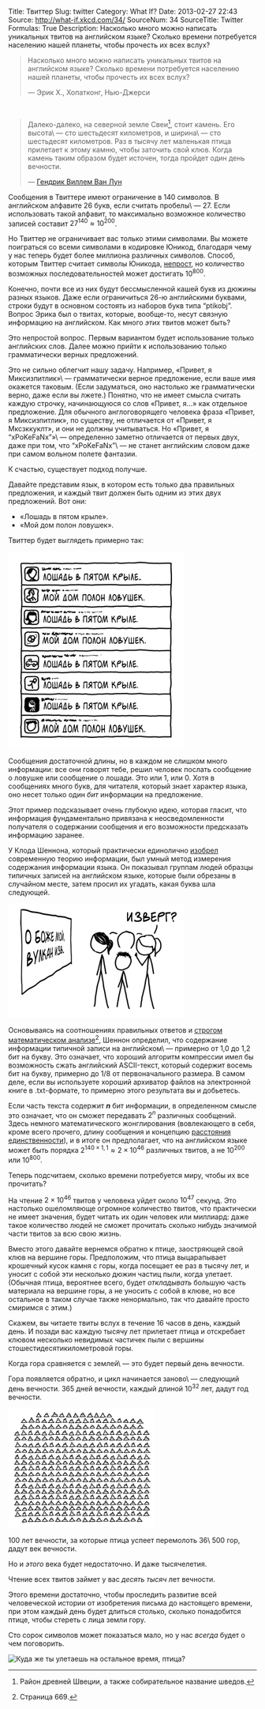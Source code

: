 Title: Твиттер
Slug: twitter
Category: What If?
Date: 2013-02-27 22:43
Source: http://what-if.xkcd.com/34/
SourceNum: 34
SourceTitle: Twitter
Formulas: True
Description: Насколько много можно написать уникальных твитов на английском языке? Сколько времени потребуется населению нашей планеты, чтобы прочесть их всех вслух?

> Насколько много можно написать уникальных твитов на английском языке? Сколько времени потребуется населению нашей планеты, чтобы прочесть их всех вслух?
>
> — Эрик Х., Хопатконг, Нью-Джерси

&nbsp;

> Далеко-далеко, на северной земле Свеи[^a], стоит камень. Его высота\ — сто шестьдесят километров, и ширина\ — сто шестьдесят километров. Раз в тысячу лет маленькая птица прилетает к этому камню, чтобы заточить свой клюв. Когда камень таким образом будет источен, тогда пройдет один день вечности.
>
> — [Гендрик Виллем Ван Лун](http://books.google.com/books?id=RskHAAAAIAAJ&pg=PA1#v=onepage&q&f=false)

[^a]: Район древней Швеции, а также собирательное название шведов.

Сообщения в Твиттере имеют ограничение в 140 символов. В английском алфавите 26 букв, если считать пробелы\ — 27. Если использовать такой алфавит, то максимально возможное количество записей составит $27^{140} \approx 10^{200}$.

Но Твиттер не ограничивает вас только этими символами. Вы можете поиграться со всеми символами в кодировке Юникод, благодаря чему у нас теперь будет более миллиона различных символов. Способ, которым Твиттер считает символы Юникода, [непрост](https://dev.twitter.com/docs/counting-characters), но количество возможных последовательностей может достигать $10^{800}$.

Конечно, почти все из них будут бессмысленной кашей букв из дюжины разных языков. Даже если ограничиться 26-ю английскими буквами, строки будут в основном состоять из наборов букв типа “ptikobj”. Вопрос Эрика был о твитах, которые, вообще-то, несут связную информацию на английском. Как много *этих* твитов может быть?

Это непростой вопрос. Первым вариантом будет использование только английских слов. Далее можно прийти к использованию только грамматически верных предложений.

Это не сильно облегчит нашу задачу. Например, «Привет, я Миксизпитлик»\ — грамматически верное предложение, если ваше имя окажется таковым. (Если задуматься, оно настолько же грамматически верно, даже если вы лжете.) Понятно, что не имеет смысла считать каждую строчку, начинающуюся со слов «Привет, я…» как отдельное предложение. Для обычного англоговорящего человека фраза «Привет, я Миксизпитлик», по существу, не отличается от «Привет, я Мксзккуклт», и они не должны учитываться. Но «Привет, я “xPoKeFaNx”»\ — определенно заметно отличается от первых двух, даже при том, что “xPoKeFaNx”\ — не станет английским словом даже при самом вольном полете фантазии.

К счастью, существует подход получше.

Давайте представим язык, в котором есть только два правильных предложения, и каждый твит должен быть одним из этих двух предложений. Вот они:

* «Лошадь в пятом крыле».
* «Мой дом полон ловушек».

Твиттер будет выглядеть примерно так:

![](/uploads/034-twitter/twitter_screenshot_ru.png "Я однажды знал маленькое интернет-сообщество, которое повторяло одинаковые шесть реплик беседы в одном и том же порядке больше десяти лет, в то время как сама беседа проходила в заголовках постов.")

Сообщения достаточной длины, но в каждом не слишком много информации: все они говорят тебе, решил человек послать сообщение о ловушке или сообщение о лошади. Это или 1, или 0. Хотя в сообщениях много букв, для читателя, который знает характер языка, оно несет только один *бит* информации на предложение.

Этот пример подсказывает очень глубокую идею, которая гласит, что информация фундаментально привязана к неосведомленности получателя о содержании сообщения и его возможности предсказать информацию заранее.

У Клода Шеннона, который практически единолично [изобрел](https://pdf.yt/d/nl-WZBa8gJFI8QNh) современную теорию информации, был умный метод измерения содержания информации языка. Он показывал группам людей образцы типичных записей на английском языке, которые были обрезаны в случайном месте, затем просил их угадать, какая буква шла следующей.

![](/uploads/034-twitter/twitter_volcano_ru.png "Вулкан угрожает наводнить город информацией.")

Основываясь на соотношениях правильных ответов и [строгом математическом анализе](http://languagelog.ldc.upenn.edu/myl/Shannon1950.pdf)[^b], Шеннон определил, что содержание информации типичной записи на английском\ — примерно от 1,0 до 1,2 бит на букву. Это означает, что хороший алгоритм компрессии имел бы возможность сжать английский ASCII-текст, который содержит восемь бит на букву, примерно до 1/8 от первоначального размера. В самом деле, если вы используете хороший архиватор файлов на электронной книге в .txt-формате, то примерно этого результата вы и добьетесь.

[^b]: Страница 669.

Если часть текста содержит **_n_** бит информации, в определенном смысле это означает, что он сможет передавать $2^n$ различных сообщений. Здесь немного математического жонглирования (вовлекающего в себя, кроме всего прочего, длину сообщения и концепцию [расстояния единственности](http://ru.wikipedia.org/wiki/Расстояние_единственности)), и в итоге он предполагает, что на английском языке может быть порядка $2^{140\times1{,}1} \approx 2\times10^{46}$ различных твитов, а не $10^{200}$ или $10^{800}$.

Теперь подсчитаем, сколько времени потребуется миру, чтобы их все прочитать?

На чтение $2\times10^{46}$ твитов у человека уйдет около $10^{47}$ секунд. Это настолько ошеломляюще огромное количество твитов, что практически не имеет значения, будет читать их один человек или миллиард: даже такое количество людей не сможет прочитать сколько нибудь значимой части твитов за всю свою жизнь.

Вместо этого давайте вернемся обратно к птице, заостряющей свой клюв на вершине горы. Предположим, что птица выцарапывает крошечный кусок камня с горы, когда посещает ее раз в тысячу лет, и уносит с собой эти несколько дюжин частиц пыли, когда улетает. (Обычная птица, вероятнее всего, будет *откладывать* большую часть материала на вершине горы, а не уносить с собой в клюве, но все остальное в таком случае также ненормально, так что давайте просто смиримся с этим.)

Скажем, вы читаете твиты вслух в течение 16 часов в день, каждый день. И позади вас каждую тысячу лет прилетает птица и отскребает клювом несколько невидимых частичек пыли с вершины стошестидесятикилометровой горы.

Когда гора сравняется с землей\ — это будет первый день вечности.

Гора появляется обратно, и цикл начинается заново\ — следующий день вечности. 365 дней вечности, каждый длиной $10^{32}$ лет, дадут год вечности.

![](/uploads/034-twitter/twitter_mountains.png "Годы пролетают так быстро.")

100 лет вечности, за которые птица успеет перемолоть 36\ 500 гор, дадут век вечности.

Но и *этого* века будет недостаточно. И даже тысячелетия.

Чтение всех твитов займет у вас *десять тысяч* лет вечности.

Этого времени достаточно, чтобы проследить развитие всей человеческой истории от изобретения письма до настоящего времени, при этом каждый день будет длиться столько, сколько понадобится птице, чтобы стереть с лица земли гору.

Сто сорок символов может показаться мало, но у нас *всегда* будет о чем поговорить.

![](/uploads/034-twitter/twitter_adblockpleaseno_bird.png "Куда же ты улетаешь на остальное время, птица?")
